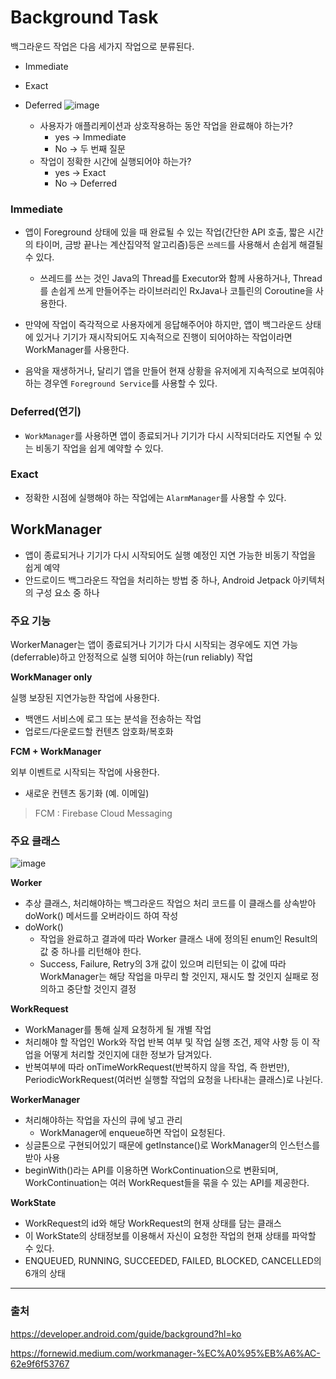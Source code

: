# Background Task

백그라운드 작업은 다음 세가지 작업으로 분류된다.
+ Immediate
+ Exact
+ Deferred
![image](https://user-images.githubusercontent.com/33089715/116806776-2f194380-ab6a-11eb-818c-9ff5a4725daf.png)

    + 사용자가 애플리케이션과 상호작용하는 동안 작업을 완료해야 하는가?
        + yes → Immediate
        + No → 두 번째 질문
    + 작업이 정확한 시간에 실행되어야 하는가?
        + yes → Exact
        + No → Deferred
    
### Immediate
+ 앱이 Foreground 상태에 있을 때 완료될 수 있는 작업(간단한 API 호출, 짧은 시간의 타이머, 금방 끝나는 계산집약적 알고리즘)등은 `쓰레드`를 사용해서 손쉽게 해결될 수 있다. 
    + 쓰레드를 쓰는 것인 Java의 Thread를 Executor와 함께 사용하거나, Thread를 손쉽게 쓰게 만들어주는 라이브러리인 RxJava나 코틀린의 Coroutine을 사용한다.

+ 만약에 작업이 즉각적으로 사용자에게 응답해주어야 하지만, 앱이 백그라운드 상태에 있거나 기기가 재시작되어도 지속적으로 진행이 되어야하는 작업이라면 WorkManager를 사용한다.

+ 음악을 재생하거나, 달리기 앱을 만들어 현재 상황을 유저에게 지속적으로 보여줘야 하는 경우엔 `Foreground Service`를 사용할 수 있다.

### Deferred(연기)
+ `WorkManager`를 사용하면 앱이 종료되거나 기기가 다시 시작되더라도 지연될 수 있는 비동기 작업을 쉽게 예약할 수 있다.

### Exact
+ 정확한 시점에 실행해야 하는 작업에는 `AlarmManager`를 사용할 수 있다.

## WorkManager
+ 앱이 종료되거나 기기가 다시 시작되어도 실행 예정인 지연 가능한 비동기 작업을 쉽게 예약
+ 안드로이드 백그라운드 작업을 처리하는 방법 중 하나, Android Jetpack 아키텍처의 구성 요소 중 하나

### 주요 기능
WorkerManager는 앱이 종료되거나 기기가 다시 시작되는 경우에도 지연 가능(deferrable)하고 안정적으로 실행 되어야 하는(run reliably) 작업

**WorkManager only**

실행 보장된 지연가능한 작업에 사용한다.
+ 백앤드 서비스에 로그 또는 분석을 전송하는 작업
+ 업로드/다운로드할 컨텐츠 암호화/복호화

**FCM + WorkManager**

외부 이벤트로 시작되는 작업에 사용한다.
+ 새로운 컨텐츠 동기화 (예. 이메일)
> FCM : Firebase Cloud Messaging

### 주요 클래스
![image](https://user-images.githubusercontent.com/33089715/116807724-a8676500-ab6f-11eb-954d-05f486d02e19.png)

**Worker**
+ 추상 클래스, 처리해야하는 백그라운드 작업으 처리 코드를 이 클래스를 상속받아 doWork() 메서드를 오버라이드 하여 작성
+ doWork()
    - 작업을 완료하고 결과에 따라 Worker 클래스 내에 정의된 enum인 Result의 값 중 하나를 리턴해야 한다.
    - Success, Failure, Retry의 3개 값이 있으며 리턴되는 이 값에 따라 WorkManager는 해당 작업을 마무리 할 것인지, 재시도 할 것인지 실패로 정의하고 중단할 것인지 결정

**WorkRequest**
- WorkManager를 통해 실제 요청하게 될 개별 작업
- 처리해야 할 작업인 Work와 작업 반복 여부 및 작업 실행 조건, 제약 사항 등 이 작업을 어떻게 처리할 것인지에 대한 정보가 담겨있다.
- 반복여부에 따라 onTimeWorkRequest(반복하지 않을 작업, 즉 한번만), PeriodicWorkRequest(여러번 실행할 작업의 요청을 나타내는 클래스)로 나뉜다.

**WorkerManager**
+ 처리해야하는 작업을 자신의 큐에 넣고 관리
    + WorkManager에 enqueue하면 작업이 요청된다. 
+ 싱글톤으로 구현되어있기 때문에 getInstance()로 WorkManager의 인스턴스를 받아 사용
+ beginWith()라는 API를 이용하면 WorkContinuation으로 변환되며, WorkContinuation는 여러 WorkRequest들을 묶을 수 있는 API를 제공한다.


**WorkState**
- WorkRequest의 id와 해당 WorkRequest의 현재 상태를 담는 클래스
- 이 WorkState의 상태정보를 이용해서 자신이 요청한 작업의 현재 상태를 파악할 수 있다.
- ENQUEUED, RUNNING, SUCCEEDED, FAILED, BLOCKED, CANCELLED의 6개의 상태
---
### 출처
https://developer.android.com/guide/background?hl=ko

https://fornewid.medium.com/workmanager-%EC%A0%95%EB%A6%AC-62e9f6f53767

